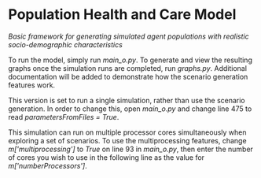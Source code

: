 # Population Health and Care Model
_Basic framework for generating simulated agent populations with realistic socio-demographic characteristics_


To run the model, simply run _main_o.py_.  To generate and view the resulting graphs once the simulation runs are completed, run _graphs.py_.  Additional documentation will be added to demonstrate how the scenario generation features work.

This version is set to run a single simulation, rather than use the scenario generation.  In order to change this, open _main_o.py_ and change line 475 to read _parametersFromFiles = True_.

This simulation can run on multiple processor cores simultaneously when exploring a set of scenarios.  To use the multiprocessing features, change _m['multiprocessing']_ to _True_ on line 93 in _main_o.py_, then enter the number of cores you wish to use in the following line as the value for _m['numberProcessors']_.
